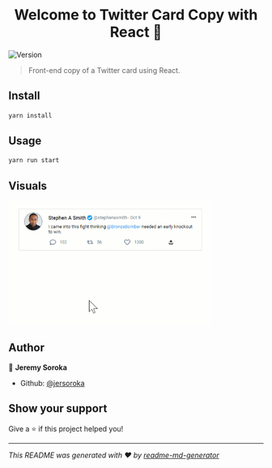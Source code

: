 <h1 align="center">Welcome to Twitter Card Copy with React 👋</h1>
<p>
  <img alt="Version" src="https://img.shields.io/badge/version-0.1.0-blue.svg?cacheSeconds=2592000" />
</p>

> Front-end copy of a Twitter card using React.

## Install

```sh
yarn install
```

## Usage

```sh
yarn run start
```

## Visuals
<img src="./demo.gif" width=400px/>
<br>

## Author

👤 **Jeremy Soroka**

* Github: [@jersoroka](https://github.com/jersoroka)


## Show your support

Give a ⭐️ if this project helped you!

***
_This README was generated with ❤️ by [readme-md-generator](https://github.com/kefranabg/readme-md-generator)_